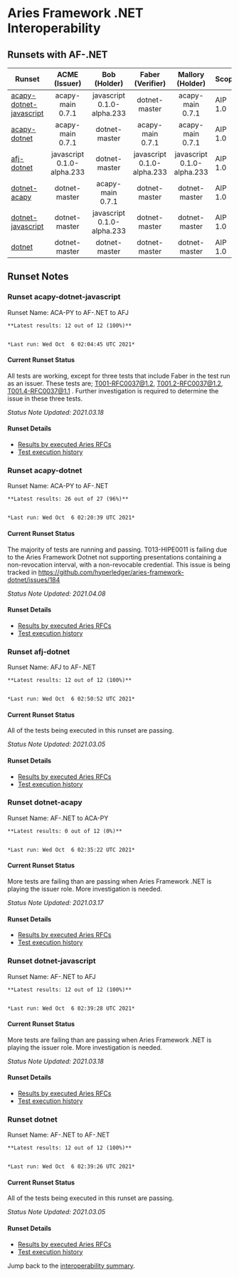 # Aries Framework .NET Interoperability

## Runsets with AF-.NET

| Runset | ACME<br>(Issuer) | Bob<br>(Holder) | Faber<br>(Verifier) | Mallory<br>(Holder) | Scope | Results | 
| ------ | :--------------: | :-------------: | :----------------: | :-----------------: | ----- | :-----: | 
| [acapy-dotnet-javascript](#runset-acapy-dotnet-javascript) | acapy-main<br>0.7.1 | javascript<br>0.1.0-alpha.233 | dotnet-master<br> | acapy-main<br>0.7.1 | AIP 1.0 | [**12 / 12<br>100%**](https://allure.vonx.io/api/allure-docker-service/projects/acapy-b-javascript-f-dotnet/reports/latest/index.html?redirect=false#behaviors) |
| [acapy-dotnet](#runset-acapy-dotnet) | acapy-main<br>0.7.1 | dotnet-master<br> | acapy-main<br>0.7.1 | acapy-main<br>0.7.1 | AIP 1.0 | [**26 / 27<br>96%**](https://allure.vonx.io/api/allure-docker-service/projects/acapy-b-dotnet/reports/latest/index.html?redirect=false#behaviors) |
| [afj-dotnet](#runset-afj-dotnet) | javascript<br>0.1.0-alpha.233 | dotnet-master<br> | javascript<br>0.1.0-alpha.233 | javascript<br>0.1.0-alpha.233 | AIP 1.0 | [**12 / 12<br>100%**](https://allure.vonx.io/api/allure-docker-service/projects/javascript-b-dotnet/reports/latest/index.html?redirect=false#behaviors) |
| [dotnet-acapy](#runset-dotnet-acapy) | dotnet-master<br> | acapy-main<br>0.7.1 | dotnet-master<br> | dotnet-master<br> | AIP 1.0 | [**0 / 12<br>0%**](https://allure.vonx.io/api/allure-docker-service/projects/dotnet-b-acapy/reports/latest/index.html?redirect=false#behaviors) |
| [dotnet-javascript](#runset-dotnet-javascript) | dotnet-master<br> | javascript<br>0.1.0-alpha.233 | dotnet-master<br> | dotnet-master<br> | AIP 1.0 | [**12 / 12<br>100%**](https://allure.vonx.io/api/allure-docker-service/projects/dotnet-b-javascript/reports/latest/index.html?redirect=false#behaviors) |
| [dotnet](#runset-dotnet) | dotnet-master<br> | dotnet-master<br> | dotnet-master<br> | dotnet-master<br> | AIP 1.0 | [**12 / 12<br>100%**](https://allure.vonx.io/api/allure-docker-service/projects/dotnet/reports/latest/index.html?redirect=false#behaviors) |

## Runset Notes

### Runset **acapy-dotnet-javascript**

Runset Name: ACA-PY to AF-.NET to AFJ

```tip
**Latest results: 12 out of 12 (100%)**


*Last run: Wed Oct  6 02:04:45 UTC 2021*
```

#### Current Runset Status

All tests are working, except for three tests that include Faber in the test run as an issuer.
These tests are; T001-RFC0037@1.2, T001.2-RFC0037@1.2, T001.4-RFC0037@1.1 . Further investigation 
is required to determine the issue in these three tests.

*Status Note Updated: 2021.03.18*

#### Runset Details

- [Results by executed Aries RFCs](https://allure.vonx.io/api/allure-docker-service/projects/acapy-b-javascript-f-dotnet/reports/latest/index.html?redirect=false#behaviors)
- [Test execution history](https://allure.vonx.io/allure-docker-service-ui/projects/acapy-b-javascript-f-dotnet/reports/latest)


### Runset **acapy-dotnet**

Runset Name: ACA-PY to AF-.NET

```tip
**Latest results: 26 out of 27 (96%)**


*Last run: Wed Oct  6 02:20:39 UTC 2021*
```

#### Current Runset Status

The majority of tests are running and passing. T013-HIPE0011 is failing due to the Aries Framework Dotnet not supporting
presentations containing a non-revocation interval, with a non-revocable credential. This issue is being tracked in 
https://github.com/hyperledger/aries-framework-dotnet/issues/184

*Status Note Updated: 2021.04.08*

#### Runset Details

- [Results by executed Aries RFCs](https://allure.vonx.io/api/allure-docker-service/projects/acapy-b-dotnet/reports/latest/index.html?redirect=false#behaviors)
- [Test execution history](https://allure.vonx.io/allure-docker-service-ui/projects/acapy-b-dotnet/reports/latest)


### Runset **afj-dotnet**

Runset Name: AFJ to AF-.NET

```tip
**Latest results: 12 out of 12 (100%)**


*Last run: Wed Oct  6 02:50:52 UTC 2021*
```

#### Current Runset Status

All of the tests being executed in this runset are passing.

*Status Note Updated: 2021.03.05*

#### Runset Details

- [Results by executed Aries RFCs](https://allure.vonx.io/api/allure-docker-service/projects/javascript-b-dotnet/reports/latest/index.html?redirect=false#behaviors)
- [Test execution history](https://allure.vonx.io/allure-docker-service-ui/projects/javascript-b-dotnet/reports/latest)


### Runset **dotnet-acapy**

Runset Name: AF-.NET to ACA-PY

```tip
**Latest results: 0 out of 12 (0%)**


*Last run: Wed Oct  6 02:35:22 UTC 2021*
```

#### Current Runset Status

More tests are failing than are passing when Aries Framework .NET is playing the issuer role. More investigation is needed.

*Status Note Updated: 2021.03.17*

#### Runset Details

- [Results by executed Aries RFCs](https://allure.vonx.io/api/allure-docker-service/projects/dotnet-b-acapy/reports/latest/index.html?redirect=false#behaviors)
- [Test execution history](https://allure.vonx.io/allure-docker-service-ui/projects/dotnet-b-acapy/reports/latest)


### Runset **dotnet-javascript**

Runset Name: AF-.NET to AFJ

```tip
**Latest results: 12 out of 12 (100%)**


*Last run: Wed Oct  6 02:39:28 UTC 2021*
```

#### Current Runset Status

More tests are failing than are passing when Aries Framework .NET is playing the issuer role. More investigation is needed.

*Status Note Updated: 2021.03.18*

#### Runset Details

- [Results by executed Aries RFCs](https://allure.vonx.io/api/allure-docker-service/projects/dotnet-b-javascript/reports/latest/index.html?redirect=false#behaviors)
- [Test execution history](https://allure.vonx.io/allure-docker-service-ui/projects/dotnet-b-javascript/reports/latest)


### Runset **dotnet**

Runset Name: AF-.NET to AF-.NET

```tip
**Latest results: 12 out of 12 (100%)**


*Last run: Wed Oct  6 02:39:26 UTC 2021*
```

#### Current Runset Status

All of the tests being executed in this runset are passing.

*Status Note Updated: 2021.03.05*

#### Runset Details

- [Results by executed Aries RFCs](https://allure.vonx.io/api/allure-docker-service/projects/dotnet/reports/latest/index.html?redirect=false#behaviors)
- [Test execution history](https://allure.vonx.io/allure-docker-service-ui/projects/dotnet/reports/latest)

Jump back to the [interoperability summary](./README.md).

